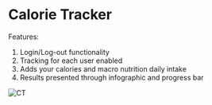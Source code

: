 # Calorie Tracker

Features:

1. Login/Log-out functionality
2. Tracking for each user enabled
3. Adds your calories and macro nutrition daily intake 
4. Results presented through infographic and progress bar


![CT](https://user-images.githubusercontent.com/60553621/101359342-07140580-3894-11eb-934e-54f665acfce6.JPG)
